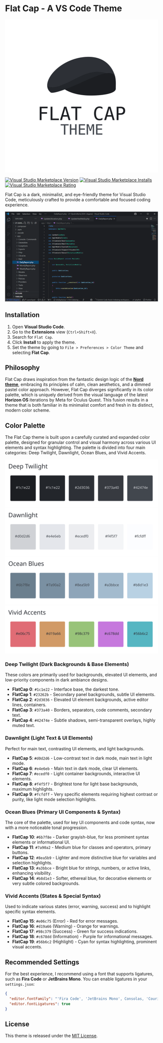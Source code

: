 # Flat Cap - A VS Code Theme

![Flat Cap Theme Preview](images/readme_logo.svg)

[![Visual Studio Marketplace Version](https://img.shields.io/visual-studio-marketplace/v/Cheycron.flatcap-theme?style=for-the-badge&label=Marketplace)](https://marketplace.visualstudio.com/items?itemName=cheycron.flatcap-theme)
[![Visual Studio Marketplace Installs](https://img.shields.io/visual-studio-marketplace/i/Cheycron.flatcap-theme?style=for-the-badge)](https://marketplace.visualstudio.com/items?itemName=cheycron.flatcap-theme)
[![Visual Studio Marketplace Rating](https://img.shields.io/visual-studio-marketplace/r/Cheycron.flatcap-theme?style=for-the-badge)](https://marketplace.visualstudio.com/items?itemName=cheycron.flatcap-theme)

Flat Cap is a dark, minimalist, and eye-friendly theme for Visual Studio Code, meticulously crafted to provide a comfortable and focused coding experience.

![Flat Cap for VS Code](images/demo_vscode.png)

## Installation

1.  Open **Visual Studio Code**.
2.  Go to the **Extensions** view (`Ctrl+Shift+X`).
3.  Search for `Flat Cap`.
4.  Click **Install** to apply the theme.
5.  Set the theme by going to `File > Preferences > Color Theme` and selecting **Flat Cap**.

## Philosophy

Flat Cap draws inspiration from the fantastic design logic of the **[Nord theme](https://github.com/nordtheme/nord)**, embracing its principles of calm, clean aesthetics, and a dimmed pastel color approach. However, Flat Cap diverges significantly in its color palette, which is uniquely derived from the visual language of the latest **Horizon OS** iterations by Meta for Oculus Quest. This fusion results in a theme that is both familiar in its minimalist comfort and fresh in its distinct, modern color scheme.

## Color Palette

The Flat Cap theme is built upon a carefully curated and expanded color palette, designed for granular control and visual harmony across various UI elements and syntax highlighting. The palette is divided into four main categories: Deep Twilight, Dawnlight, Ocean Blues, and Vivid Accents.

![DeepTwilight](images/color_deeptwilight.svg)
![Dawnlight](images/color_dawnlight.svg)
![OceanBlues](images/color_oceanblues.svg)
![VividAccents](images/color_vividaccents.svg)

### Deep Twilight (Dark Backgrounds & Base Elements)

These colors are primarily used for backgrounds, elevated UI elements, and low-priority components in dark ambiance designs.

- **FlatCap 0**: `#1c1e22` - Interface base, the darkest tone.
- **FlatCap 1**: `#23262b` - Secondary panel backgrounds, subtle UI elements.
- **FlatCap 2**: `#2d3036` - Elevated UI element backgrounds, active editor lines, containers.
- **FlatCap 3**: `#373a40` - Borders, separators, code comments, secondary text.
- **FlatCap 4**: `#42474e` - Subtle shadows, semi-transparent overlays, highly muted text.

### Dawnlight (Light Text & UI Elements)

Perfect for main text, contrasting UI elements, and light backgrounds.

- **FlatCap 5**: `#d0d2d6` - Low-contrast text in dark mode, main text in light mode.
- **FlatCap 6**: `#e4e6eb` - Main text in dark mode, clear UI elements.
- **FlatCap 7**: `#ecedf0` - Light container backgrounds, interactive UI elements.
- **FlatCap 8**: `#f4f5f7` - Brightest tone for light base backgrounds, maximum highlights.
- **FlatCap 9**: `#fcfdff` - Very specific elements requiring highest contrast or purity, like light mode selection highlights.

### Ocean Blues (Primary UI Components & Syntax)

The core of the palette, used for key UI components and code syntax, now with a more noticeable tonal progression.

- **FlatCap 10**: `#6b7f8e` - Darker grayish-blue, for less prominent syntax elements or informational UI.
- **FlatCap 11**: `#7a90a2` - Medium blue for classes and operators, primary buttons.
- **FlatCap 12**: `#8ea5b9` - Lighter and more distinctive blue for variables and selection highlights.
- **FlatCap 13**: `#a3bbce` - Bright blue for strings, numbers, or active links, enhancing visibility.
- **FlatCap 14**: `#b8d1e3` - Softer, ethereal blue, for decorative elements or very subtle colored backgrounds.

### Vivid Accents (States & Special Syntax)

Used to indicate various states (error, warning, success) and to highlight specific syntax elements.

- **FlatCap 15**: `#e06c75` (Error) - Red for error messages.
- **FlatCap 16**: `#d19a66` (Warning) - Orange for warnings.
- **FlatCap 17**: `#98c379` (Success) - Green for success indications.
- **FlatCap 18**: `#c678dd` (Information) - Purple for informational messages.
- **FlatCap 19**: `#56b6c2` (Highlight) - Cyan for syntax highlighting, prominent visual accents.

## Recommended Settings

For the best experience, I recommend using a font that supports ligatures, such as **Fira Code** or **JetBrains Mono**. You can enable ligatures in your `settings.json`:

```json
{
  "editor.fontFamily": "'Fira Code', 'JetBrains Mono', Consolas, 'Courier New', monospace",
  "editor.fontLigatures": true
}
```

## License

This theme is released under the [MIT License](license.md).
